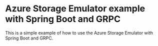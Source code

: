 # Azure Storage Emulator example with Spring Boot and GRPC

This is a simple example of how to use the Azure Storage Emulator with Spring Boot and GRPC.